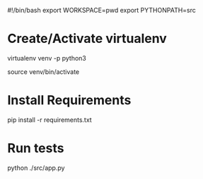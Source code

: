 #!/bin/bash
export WORKSPACE=pwd
export PYTHONPATH=src

# Create/Activate virtualenv
virtualenv venv -p python3

source venv/bin/activate

# Install Requirements

pip install -r requirements.txt

# Run tests

python ./src/app.py